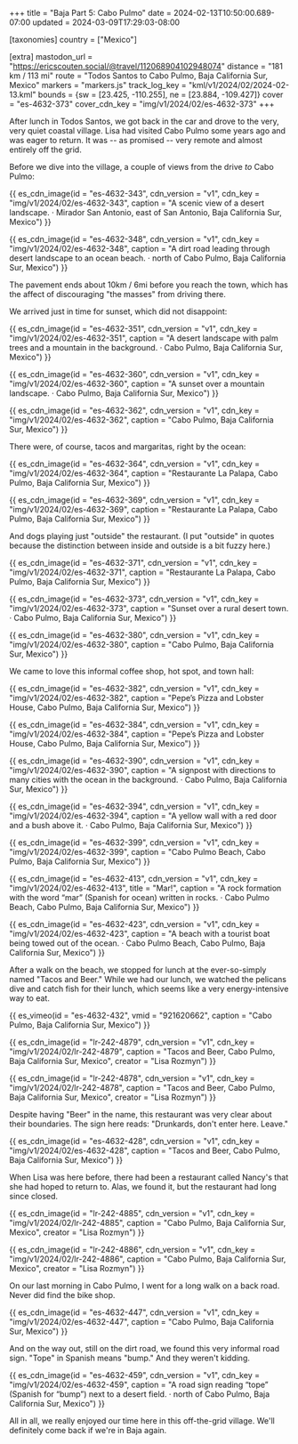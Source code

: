+++
title = "Baja Part 5: Cabo Pulmo"
date = 2024-02-13T10:50:00.689-07:00
updated = 2024-03-09T17:29:03-08:00

[taxonomies]
country = ["Mexico"]

[extra]
mastodon_url = "https://ericscouten.social/@travel/112068904102948074"
distance = "181 km / 113 mi"
route = "Todos Santos to Cabo Pulmo, Baja California Sur, Mexico"
markers = "markers.js"
track_log_key = "kml/v1/2024/02/2024-02-13.kml"
bounds = {sw = [23.425, -110.255], ne = [23.884, -109.427]}
cover = "es-4632-373"
cover_cdn_key = "img/v1/2024/02/es-4632-373"
+++

After lunch in Todos Santos, we got back in the car and drove to the very, very quiet coastal village. Lisa had visited Cabo Pulmo some years ago and was eager to return. It was -- as promised -- very remote and almost entirely off the grid.

<!-- more -->

Before we dive into the village, a couple of views from the drive _to_ Cabo Pulmo:

{{ es_cdn_image(id = "es-4632-343", cdn_version = "v1", cdn_key = "img/v1/2024/02/es-4632-343", caption = "A scenic view of a desert landscape. · Mirador San Antonio, east of San Antonio, Baja California Sur, Mexico") }}

{{ es_cdn_image(id = "es-4632-348", cdn_version = "v1", cdn_key = "img/v1/2024/02/es-4632-348", caption = "A dirt road leading through desert landscape to an ocean beach. · north of Cabo Pulmo, Baja California Sur, Mexico") }}

The pavement ends about 10km / 6mi before you reach the town, which has the affect of discouraging "the masses" from driving there.

We arrived just in time for sunset, which did not disappoint:

{{ es_cdn_image(id = "es-4632-351", cdn_version = "v1", cdn_key = "img/v1/2024/02/es-4632-351", caption = "A desert landscape with palm trees and a mountain in the background. · Cabo Pulmo, Baja California Sur, Mexico") }}

{{ es_cdn_image(id = "es-4632-360", cdn_version = "v1", cdn_key = "img/v1/2024/02/es-4632-360", caption = "A sunset over a mountain landscape. · Cabo Pulmo, Baja California Sur, Mexico") }}

{{ es_cdn_image(id = "es-4632-362", cdn_version = "v1", cdn_key = "img/v1/2024/02/es-4632-362", caption = "Cabo Pulmo, Baja California Sur, Mexico") }}

There were, of course, tacos and margaritas, right by the ocean:

{{ es_cdn_image(id = "es-4632-364", cdn_version = "v1", cdn_key = "img/v1/2024/02/es-4632-364", caption = "Restaurante La Palapa, Cabo Pulmo, Baja California Sur, Mexico") }}

{{ es_cdn_image(id = "es-4632-369", cdn_version = "v1", cdn_key = "img/v1/2024/02/es-4632-369", caption = "Restaurante La Palapa, Cabo Pulmo, Baja California Sur, Mexico") }}

And dogs playing just "outside" the restaurant. (I put "outside" in quotes because the distinction between inside and outside is a bit fuzzy here.)

{{ es_cdn_image(id = "es-4632-371", cdn_version = "v1", cdn_key = "img/v1/2024/02/es-4632-371", caption = "Restaurante La Palapa, Cabo Pulmo, Baja California Sur, Mexico") }}

{{ es_cdn_image(id = "es-4632-373", cdn_version = "v1", cdn_key = "img/v1/2024/02/es-4632-373", caption = "Sunset over a rural desert town. · Cabo Pulmo, Baja California Sur, Mexico") }}

{{ es_cdn_image(id = "es-4632-380", cdn_version = "v1", cdn_key = "img/v1/2024/02/es-4632-380", caption = "Cabo Pulmo, Baja California Sur, Mexico") }}

We came to love this informal coffee shop, hot spot, and town hall:

{{ es_cdn_image(id = "es-4632-382", cdn_version = "v1", cdn_key = "img/v1/2024/02/es-4632-382", caption = "Pepe’s Pizza and Lobster House, Cabo Pulmo, Baja California Sur, Mexico") }}

{{ es_cdn_image(id = "es-4632-384", cdn_version = "v1", cdn_key = "img/v1/2024/02/es-4632-384", caption = "Pepe’s Pizza and Lobster House, Cabo Pulmo, Baja California Sur, Mexico") }}

{{ es_cdn_image(id = "es-4632-390", cdn_version = "v1", cdn_key = "img/v1/2024/02/es-4632-390", caption = "A signpost with directions to many cities with the ocean in the background. · Cabo Pulmo, Baja California Sur, Mexico") }}

{{ es_cdn_image(id = "es-4632-394", cdn_version = "v1", cdn_key = "img/v1/2024/02/es-4632-394", caption = "A yellow wall with a red door and a bush above it. · Cabo Pulmo, Baja California Sur, Mexico") }}

{{ es_cdn_image(id = "es-4632-399", cdn_version = "v1", cdn_key = "img/v1/2024/02/es-4632-399", caption = "Cabo Pulmo Beach, Cabo Pulmo, Baja California Sur, Mexico") }}

{{ es_cdn_image(id = "es-4632-413", cdn_version = "v1", cdn_key = "img/v1/2024/02/es-4632-413", title = "Mar!", caption = "A rock formation with the word “mar” (Spanish for ocean) written in rocks. · Cabo Pulmo Beach, Cabo Pulmo, Baja California Sur, Mexico") }}

{{ es_cdn_image(id = "es-4632-423", cdn_version = "v1", cdn_key = "img/v1/2024/02/es-4632-423", caption = "A beach with a tourist boat being towed out of the ocean. · Cabo Pulmo Beach, Cabo Pulmo, Baja California Sur, Mexico") }}

After a walk on the beach, we stopped for lunch at the ever-so-simply named "Tacos and Beer." While we had our lunch, we watched the pelicans dive and catch fish for their lunch, which seems like a very energy-intensive way to eat.

{{ es_vimeo(id = "es-4632-432", vmid = "921620662", caption = "Cabo Pulmo, Baja California Sur, Mexico") }}

{{ es_cdn_image(id = "lr-242-4879", cdn_version = "v1", cdn_key = "img/v1/2024/02/lr-242-4879", caption = "Tacos and Beer, Cabo Pulmo, Baja California Sur, Mexico", creator = "Lisa Rozmyn") }}

{{ es_cdn_image(id = "lr-242-4878", cdn_version = "v1", cdn_key = "img/v1/2024/02/lr-242-4878", caption = "Tacos and Beer, Cabo Pulmo, Baja California Sur, Mexico", creator = "Lisa Rozmyn") }}

Despite having "Beer" in the name, this restaurant was very clear about their boundaries. The sign here reads: "Drunkards, don't enter here. Leave."

{{ es_cdn_image(id = "es-4632-428", cdn_version = "v1", cdn_key = "img/v1/2024/02/es-4632-428", caption = "Tacos and Beer, Cabo Pulmo, Baja California Sur, Mexico") }}

When Lisa was here before, there had been a restaurant called Nancy's that she had hoped to return to. Alas, we found it, but the restaurant had long since closed.

{{ es_cdn_image(id = "lr-242-4885", cdn_version = "v1", cdn_key = "img/v1/2024/02/lr-242-4885", caption = "Cabo Pulmo, Baja California Sur, Mexico", creator = "Lisa Rozmyn") }}

{{ es_cdn_image(id = "lr-242-4886", cdn_version = "v1", cdn_key = "img/v1/2024/02/lr-242-4886", caption = "Cabo Pulmo, Baja California Sur, Mexico", creator = "Lisa Rozmyn") }}

On our last morning in Cabo Pulmo, I went for a long walk on a back road. Never did find the bike shop.

{{ es_cdn_image(id = "es-4632-447", cdn_version = "v1", cdn_key = "img/v1/2024/02/es-4632-447", caption = "Cabo Pulmo, Baja California Sur, Mexico") }}

And on the way out, still on the dirt road, we found this very informal road sign. "Tope" in Spanish means "bump." And they weren't kidding.

{{ es_cdn_image(id = "es-4632-459", cdn_version = "v1", cdn_key = "img/v1/2024/02/es-4632-459", caption = "A road sign reading “tope” (Spanish for “bump”) next to a desert field. · north of Cabo Pulmo, Baja California Sur, Mexico") }}

All in all, we really enjoyed our time here in this off-the-grid village. We'll definitely come back if we're in Baja again.
